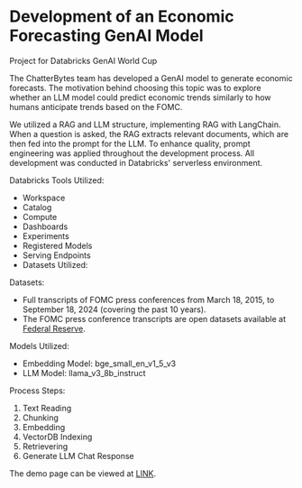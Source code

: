 # Development of an Economic Forecasting GenAI Model

Project for Databricks GenAI World Cup

The ChatterBytes team has developed a GenAI model to generate economic forecasts. The motivation behind choosing this topic was to explore whether an LLM model could predict economic trends similarly to how humans anticipate trends based on the FOMC.

We utilized a RAG and LLM structure, implementing RAG with LangChain. When a question is asked, the RAG extracts relevant documents, which are then fed into the prompt for the LLM. To enhance quality, prompt engineering was applied throughout the development process. All development was conducted in Databricks' serverless environment.

Databricks Tools Utilized:
 - Workspace
 - Catalog
 - Compute
 - Dashboards
 - Experiments
 - Registered Models
 - Serving Endpoints
 - Datasets Utilized:

Datasets:
 - Full transcripts of FOMC press conferences from March 18, 2015, to September 18, 2024 (covering the past 10 years).
 - The FOMC press conference transcripts are open datasets available at [Federal Reserve](https://www.federalreserve.gov/aboutthefed.htm).

Models Utilized:
 - Embedding Model: bge_small_en_v1_5_v3
 - LLM Model: llama_v3_8b_instruct

Process Steps:
 1. Text Reading
 2. Chunking
 3. Embedding
 4. VectorDB Indexing
 5. Retrievering
 6. Generate LLM Chat Response

The demo page can be viewed at [LINK](https://vimeo.com/1025217497).
